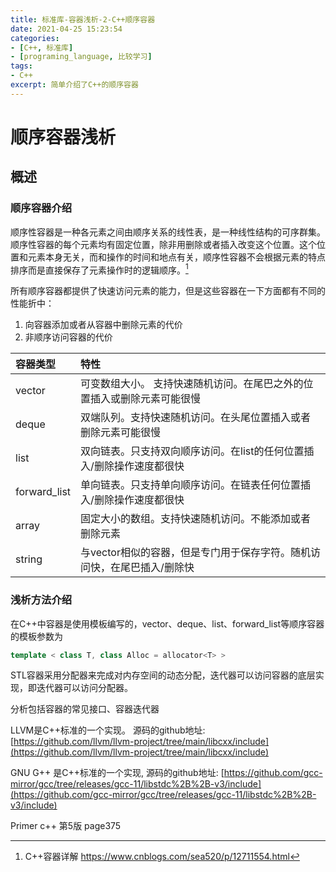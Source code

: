 ```yaml
---
title: 标准库-容器浅析-2-C++顺序容器
date: 2021-04-25 15:23:54
categories:
- [C++, 标准库]
- [programing_language, 比较学习]
tags:
- C++
excerpt: 简单介绍了C++的顺序容器
---
```

# 顺序容器浅析

## 概述

### 顺序容器介绍

顺序性容器是一种各元素之间由顺序关系的线性表，是一种线性结构的可序群集。顺序性容器的每个元素均有固定位置，除非用删除或者插入改变这个位置。这个位置和元素本身无关，而和操作的时间和地点有关，顺序性容器不会根据元素的特点排序而是直接保存了元素操作时的逻辑顺序。[^1]

所有顺序容器都提供了快速访问元素的能力，但是这些容器在一下方面都有不同的性能折中：
1. 向容器添加或者从容器中删除元素的代价
2. 非顺序访问容器的代价

| 容器类型 | 特性 |
|:---|:---|
| vector | 可变数组大小。 支持快速随机访问。在尾巴之外的位置插入或删除元素可能很慢|
| deque | 双端队列。支持快速随机访问。在头尾位置插入或者删除元素可能很慢|
| list | 双向链表。只支持双向顺序访问。在list的任何位置插入/删除操作速度都很快|
| forward_list | 单向链表。只支持单向顺序访问。在链表任何位置插入/删除操作速度都很快|
| array | 固定大小的数组。支持快速随机访问。不能添加或者删除元素|
| string | 与vector相似的容器，但是专门用于保存字符。随机访问快，在尾巴插入/删除快|

### 浅析方法介绍

在C++中容器是使用模板编写的，vector、deque、list、forward_list等顺序容器的模板参数为
```c++
template < class T, class Alloc = allocator<T> >
```

STL容器采用分配器来完成对内存空间的动态分配，迭代器可以访问容器的底层实现，即迭代器可以访问分配器。

分析包括容器的常见接口、容器迭代器

LLVM是C++标准的一个实现。
源码的github地址: [https://github.com/llvm/llvm-project/tree/main/libcxx/include](https://github.com/llvm/llvm-project/tree/main/libcxx/include)

GNU G++ 是C++标准的一个实现,
源码的github地址: [https://github.com/gcc-mirror/gcc/tree/releases/gcc-11/libstdc%2B%2B-v3/include](https://github.com/gcc-mirror/gcc/tree/releases/gcc-11/libstdc%2B%2B-v3/include)


[^1]: C++容器详解 https://www.cnblogs.com/sea520/p/12711554.html  

Primer c++ 第5版 page375 

[^2]: basic footnote content
[^3]: https://blog.csdn.net/slslslyxz/article/details/105778734